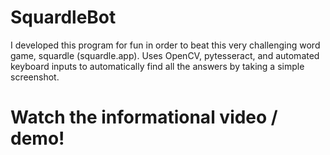 # SquardleBot
I developed this program for fun in order to beat this very challenging word game, squardle (squardle.app). Uses OpenCV, pytesseract, and automated keyboard inputs to automatically find all the answers by taking a simple screenshot. 
# Watch the informational video / demo!

